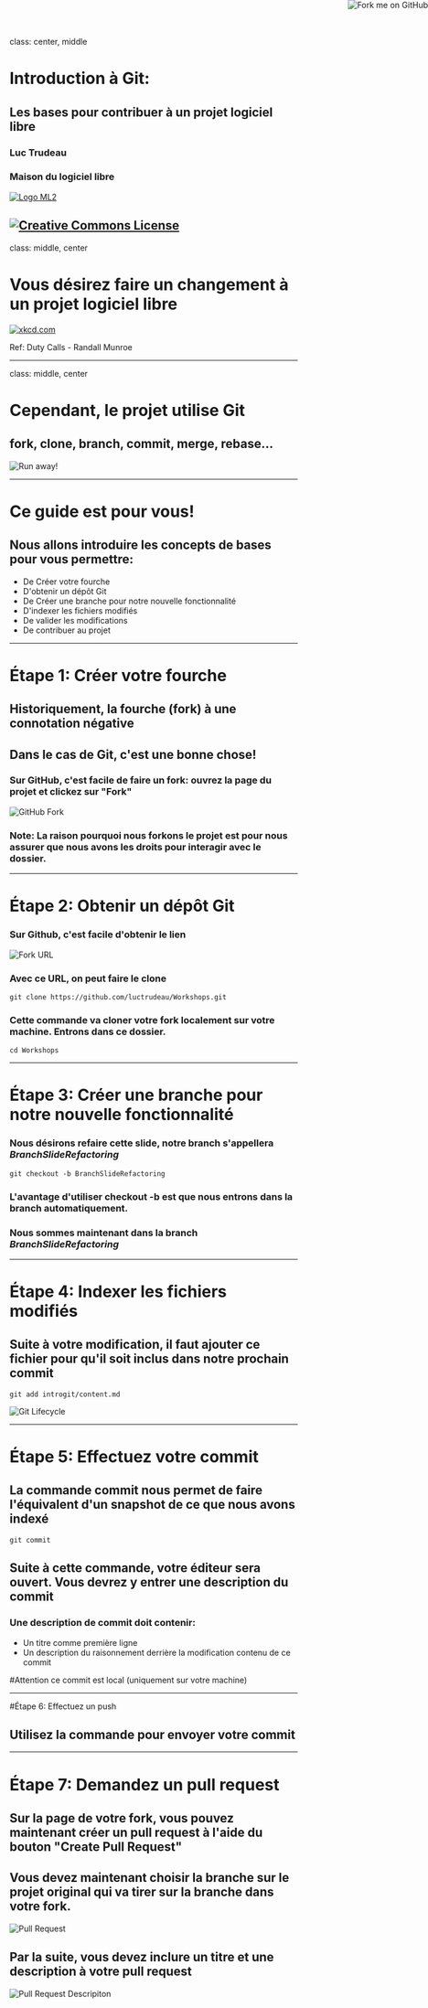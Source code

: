 class: center, middle

# Introduction à Git:
## Les bases pour contribuer à un projet logiciel libre
### Luc Trudeau
### Maison du logiciel libre
[![Logo ML2](https://raw.githubusercontent.com/luctrudeau/Workshops/master/introgit/images/LogoML2.png)](https://maisonlogiciellibre.org/)

<a href="https://github.com/luctrudeau/Workshops/"><img style="position: absolute; top: 0; right: 0; border: 0;" src="https://camo.githubusercontent.com/365986a132ccd6a44c23a9169022c0b5c890c387/68747470733a2f2f73332e616d617a6f6e6177732e636f6d2f6769746875622f726962626f6e732f666f726b6d655f72696768745f7265645f6161303030302e706e67" alt="Fork me on GitHub" data-canonical-src="https://s3.amazonaws.com/github/ribbons/forkme_right_red_aa0000.png"></a>

[![Creative Commons License](https://i.creativecommons.org/l/by-sa/4.0/88x31.png)](http://creativecommons.org/licenses/by-sa/4.0/)
---
class: middle, center

# Vous désirez faire un changement à un projet logiciel libre

[![xkcd.com](http://imgs.xkcd.com/comics/duty_calls.png)](https://xkcd.com/386/)

Ref: Duty Calls - Randall Munroe

---
class: middle, center

# Cependant, le projet utilise Git
## fork, clone, branch, commit, merge, rebase...  
![Run away!](https://raw.githubusercontent.com/luctrudeau/Workshops/master/introgit/images/runaway.gif)

---

# Ce guide est pour vous!
## Nous allons introduire les concepts de bases pour vous permettre:

 * De Créer votre fourche
 * D'obtenir un dépôt Git
 * De Créer une branche pour notre nouvelle fonctionnalité
 * D'indexer les fichiers modifiés
 * De valider les modifications
 * De contribuer au projet

---

# Étape 1: Créer votre fourche

## Historiquement, la fourche (fork) à une connotation négative

## Dans le cas de Git, c'est une bonne chose!

### Sur GitHub, c'est facile de faire un fork: ouvrez la page du projet et clickez sur "Fork"
![GitHub Fork](Bootcamp-Fork.png)

### Note: La raison pourquoi nous forkons le projet est pour nous assurer que nous avons les droits pour interagir avec le dossier.

---

# Étape 2: Obtenir un dépôt Git

### Sur Github, c'est facile d'obtenir le lien
![Fork URL](https://raw.githubusercontent.com/luctrudeau/Workshops/master/introgit/images/Fork-URL.png)

### Avec ce URL, on peut faire le clone
```
git clone https://github.com/luctrudeau/Workshops.git
```
### Cette commande va cloner votre fork localement sur votre machine. Entrons dans ce dossier.
```
cd Workshops
```

---

# Étape 3: Créer une branche pour notre nouvelle fonctionnalité

### Nous désirons refaire cette slide, notre branch s'appellera _BranchSlideRefactoring_
```
git checkout -b BranchSlideRefactoring
```
### L'avantage d'utiliser checkout -b est que nous entrons dans la branch automatiquement.
### Nous sommes maintenant dans la branch _BranchSlideRefactoring_

---

# Étape 4: Indexer les fichiers modifiés

## Suite à votre modification, il faut ajouter ce fichier pour qu'il soit inclus dans notre prochain commit

```
git add introgit/content.md
```

![Git Lifecycle](https://raw.githubusercontent.com/luctrudeau/Workshops/master/introgit/images/lifecycle.png)

---

# Étape 5: Effectuez votre commit

## La commande commit nous permet de faire l'équivalent d'un snapshot de ce que nous avons indexé
```
git commit
```
## Suite à cette commande, votre éditeur sera ouvert. Vous devrez y entrer une description du commit

### Une description de commit doit contenir:
* Un titre comme première ligne
* Un description du raisonnement derrière la modification contenu de ce commit

#Attention ce commit est local (uniquement sur votre machine)

---

#Étape 6: Effectuez un push

## Utilisez la commande pour envoyer votre commit

---

# Étape 7: Demandez un pull request
## Sur la page de votre fork, vous pouvez maintenant créer un pull request à l'aide du bouton "Create Pull Request"

## Vous devez maintenant choisir la branche sur le projet original qui va tirer sur la branche dans votre fork.
![Pull Request](PullRequest.png)

## Par la suite, vous devez inclure un titre et une description à votre pull request
![Pull Request Descripiton](PullRequestDescription.png)

